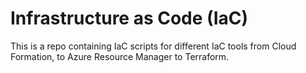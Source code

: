 # Infrastructure as Code (IaC)

This is a repo containing IaC scripts for different IaC tools from Cloud Formation, to Azure Resource Manager to Terraform.
